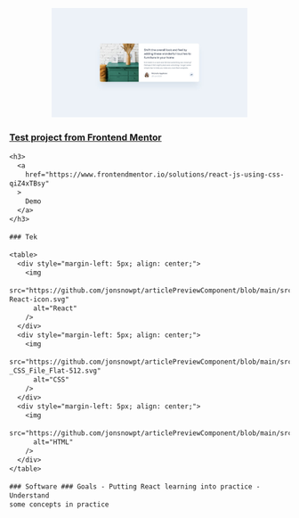   <p align="center">
      <img
        src="./src/assets/frontendmentor_project-min.jpg"
        alt="Frontend Mentor Project 1"
        width="70%"
      />
    </p>
    <h3>
      <a
        href="https://www.frontendmentor.io/solutions/react-js-using-css-qiZ4xTBsy"
      >
        Test project from Frontend Mentor
      </a>
    </h3>

    <h3>
      <a
        href="https://www.frontendmentor.io/solutions/react-js-using-css-qiZ4xTBsy"
      >
        Demo
      </a>
    </h3>

    ### Tek

    <table>
      <div style="margin-left: 5px; align: center;">
        <img
          src="https://github.com/jonsnowpt/articlePreviewComponent/blob/main/src/assets/1280px-React-icon.svg"
          alt="React"
        />
      </div>
      <div style="margin-left: 5px; align: center;">
        <img
          src="https://github.com/jonsnowpt/articlePreviewComponent/blob/main/src/assets/23_-_CSS_File_Flat-512.svg"
          alt="CSS"
        />
      </div>
      <div style="margin-left: 5px; align: center;">
        <img
          src="https://github.com/jonsnowpt/articlePreviewComponent/blob/main/src/assets/760858_html_512x512.svg"
          alt="HTML"
        />
      </div>
    </table>

    ### Software ### Goals - Putting React learning into practice - Understand
    some concepts in practice
